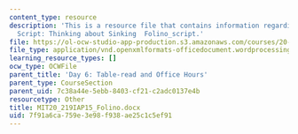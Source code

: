 ```yaml
---
content_type: resource
description: 'This is a resource file that contains information regarding PJ''s Draft
  Script: Thinking about Sinking  Folino_script.'
file: https://ol-ocw-studio-app-production.s3.amazonaws.com/courses/20-219-becoming-the-next-bill-nye-writing-and-hosting-the-educational-show-january-iap-2015/7f91a6ca759e3e98f938ae25c1c5ef91_MIT20_219IAP15_Folino.docx
file_type: application/vnd.openxmlformats-officedocument.wordprocessingml.document
learning_resource_types: []
ocw_type: OCWFile
parent_title: 'Day 6: Table-read and Office Hours'
parent_type: CourseSection
parent_uid: 7c38a44e-5ebb-8403-cf21-c2adc0137e4b
resourcetype: Other
title: MIT20_219IAP15_Folino.docx
uid: 7f91a6ca-759e-3e98-f938-ae25c1c5ef91
---
```

